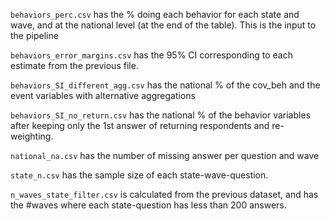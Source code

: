 `behaviors_perc.csv` has the % doing each behavior for each state and wave, and at the national level (at the end of the table). This is the input to the pipeline 

`behaviors_error_margins.csv` has the 95% CI corresponding to each estimate from the previous file. 

`behaviors_SI_different_agg.csv` has the national % of the cov_beh and the event variables with alternative aggregations

`behaviors_SI_no_return.csv` has the national % of the behavior variables after keeping only the 1st answer of returning respondents and re-weighting. 

`national_na.csv` has the number of missing answer per question and wave

`state_n.csv` has the sample size of each state-wave-question. 

`n_waves_state_filter.csv` is calculated from the previous dataset, and has the #waves where each state-question has less than 200 answers. 
